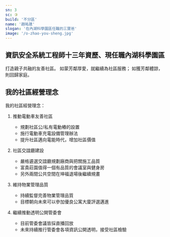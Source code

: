 ```yaml
---
sn: 3
sc: ③
build: '不分區'
name: '趙祐晟'
slogan: '在內湖科學園區任職的三寶爸'
image: '/o-zhao-you-sheng.jpg'
---
```

## 資訊安全系統工程師十三年資歷、現任職內湖科學園區
打造親子共融的友善社區。
如蒙芳鄰厚愛，就繼續為社區服務；
如獲芳鄰體諒，則回歸家庭。

## 我的社區經營理念
我的社區經營理念：
1. 推動電動車友善社區 　
   - 規劃社區公/私有電動樁的設置 　
   - 施行電動車充電設備管理辦法 　
   - 提升社區邁向電能時代，增加社區價值

2. 社區交誼廳建設 　
   - 嚴格遴選交誼廳規劃廠商與把關施工品質 　
   - 富貴莊園值得一個有品質的會議室與健身房 　
   - 另外兩間公共空間在坤福退場後繼續規畫

3. 維持物業管理品質 　
   - 持續監督完善物業管理品質 　
   - 目標朝向未來可以參加優良公寓大廈評選邁進

4. 繼續推動透明公開管委會 　
   - 目前管委會議皆採直播回放 　
   - 未來持續推行管委會各項資訊公開透明，接受社區檢驗